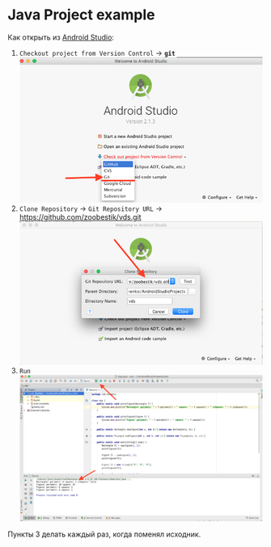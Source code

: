# Java Project example

Как открыть из [Android Studio](https://developer.android.com/studio/index.html):

1. `Checkout project from Version Control` -> **`git`**
![checkout](docs/img/project.png)
2. `Clone Repository` -> `Git Repository URL` -> https://github.com/zoobestik/vds.git
![git](docs/img/git.png)
3. `Run`
![run](docs/img/run.png)

Пункты 3 делать каждый раз, когда поменял исходник.